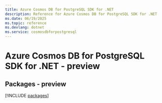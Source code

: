 ```yaml
---
title: Azure Cosmos DB for PostgreSQL SDK for .NET
description: Reference for Azure Cosmos DB for PostgreSQL SDK for .NET
ms.date: 06/19/2025
ms.topic: reference
ms.devlang: dotnet
ms.service: cosmosdbforpostgresql
---
```

# Azure Cosmos DB for PostgreSQL SDK for .NET - preview
## Packages - preview
[!INCLUDE [packages](cosmos-db-for-postgresql-index.md)]